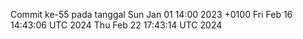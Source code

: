 Commit ke-55 pada tanggal Sun Jan 01 14:00 2023 +0100
Fri Feb 16 14:43:06 UTC 2024
Thu Feb 22 17:43:14 UTC 2024

